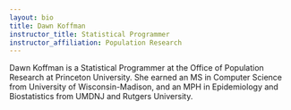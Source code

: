 ```yaml
---
layout: bio
title: Dawn Koffman
instructor_title: Statistical Programmer
instructor_affiliation: Population Research
---
```


Dawn Koffman is a Statistical Programmer at the Office of Population Research at Princeton University. She earned an MS in Computer Science from University of Wisconsin-Madison, and an MPH in Epidemiology and Biostatistics from UMDNJ and Rutgers University.
